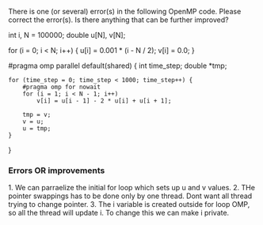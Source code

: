 

There is one (or several) error(s) in the following OpenMP code. Please
correct the error(s). Is there anything that can be further improved?


int i, N = 100000;
double u[N], v[N];

for (i = 0; i < N; i++) {
    u[i] = 0.001 * (i - N / 2);
    v[i] = 0.0;
}

#pragma omp parallel default(shared)
{
    int time_step;
    double *tmp;

    for (time_step = 0; time_step < 1000; time_step++) {
        #pragma omp for nowait
        for (i = 1; i < N - 1; i++)
            v[i] = u[i - 1] - 2 * u[i] + u[i + 1];

        tmp = v;
        v = u;
        u = tmp;
    }
}


### Errors OR improvements
1. We can parraelize the initial for loop which sets up u and v values.
2. THe pointer swappings has to be done only by one thread. Dont want all thread trying to change pointer.
3. The i variable is created outside for loop OMP, so all the thread will update i. To change this we can make i private.